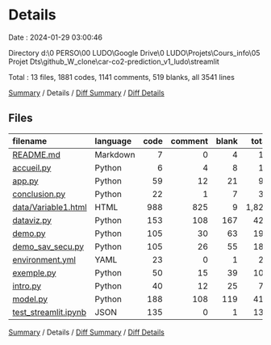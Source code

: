 # Details

Date : 2024-01-29 03:00:46

Directory d:\\0 PERSO\\00 LUDO\\Google Drive\\0 LUDO\\Projets\\Cours_info\\05 Projet Dts\\github_W_clone\\car-co2-prediction_v1_ludo\\streamlit

Total : 13 files,  1881 codes, 1141 comments, 519 blanks, all 3541 lines

[Summary](results.md) / Details / [Diff Summary](diff.md) / [Diff Details](diff-details.md)

## Files
| filename | language | code | comment | blank | total |
| :--- | :--- | ---: | ---: | ---: | ---: |
| [README.md](/README.md) | Markdown | 7 | 0 | 4 | 11 |
| [accueil.py](/accueil.py) | Python | 6 | 4 | 8 | 18 |
| [app.py](/app.py) | Python | 59 | 12 | 21 | 92 |
| [conclusion.py](/conclusion.py) | Python | 22 | 1 | 7 | 30 |
| [data/Variable1.html](/data/Variable1.html) | HTML | 988 | 825 | 9 | 1,822 |
| [dataviz.py](/dataviz.py) | Python | 153 | 108 | 167 | 428 |
| [demo.py](/demo.py) | Python | 105 | 30 | 63 | 198 |
| [demo_sav_secu.py](/demo_sav_secu.py) | Python | 105 | 26 | 55 | 186 |
| [environment.yml](/environment.yml) | YAML | 23 | 0 | 1 | 24 |
| [exemple.py](/exemple.py) | Python | 50 | 15 | 39 | 104 |
| [intro.py](/intro.py) | Python | 40 | 12 | 25 | 77 |
| [model.py](/model.py) | Python | 188 | 108 | 119 | 415 |
| [test_streamlit.ipynb](/test_streamlit.ipynb) | JSON | 135 | 0 | 1 | 136 |

[Summary](results.md) / Details / [Diff Summary](diff.md) / [Diff Details](diff-details.md)